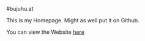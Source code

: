 #bujuhu.at

This is my Homepage. Might as well put it on Github.

You can view the Website [here](http://bujuhu.at)
